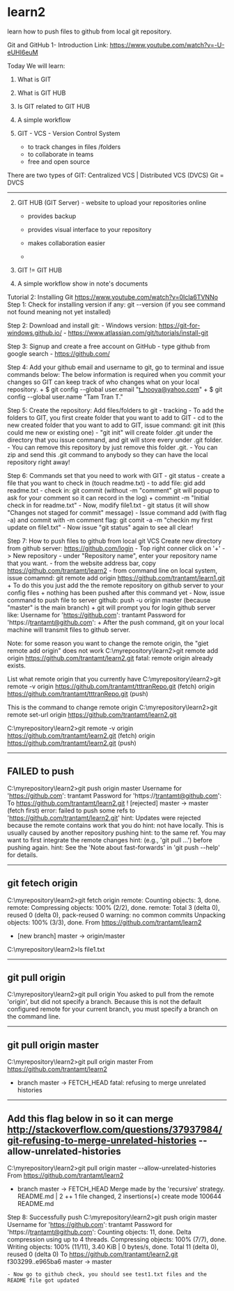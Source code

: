 # learn2
learn how to push files to github from local git repository.

Git and GitHub 1- Introduction
Link: https://www.youtube.com/watch?v=-U-eUHI6euM

Today We will learn:
1. What is GIT
2. What is GIT HUB
3. Is GIT related to GIT HUB
4. A simple workflow

1. GIT - VCS - Version Control System
	- to track changes in files /folders
	- to collaborate in teams
	- free and open source

There are two types of GIT: Centralized VCS | Distributed VCS (DVCS)
Git = DVCS

------------------------------
2. GIT HUB (GIT Server) - website to upload your repositories online
	- provides backup

	- provides visual interface to your repository
	- makes collaboration easier
	- 
3. GIT != GIT HUB

4. A simple workflow show in note's documents


Tutorial 2: Installing Git
https://www.youtube.com/watch?v=0Icla6TVNNo
Step 1: Check for installing version if any: git --version (if you see command not found meaning not yet installed)

Step 2: Download and install git: 
	- Windows version: https://git-for-windows.github.io/
	- https://www.atlassian.com/git/tutorials/install-git

Step 3: Signup and create a free account on GitHub - type github from google search
	- https://github.com/

Step 4: Add your github email and username to git, go to terminal and issue commands below:
	The below information is required when you commit your changes so GIT can keep track of who changes what on your local repository.
	+ $ git config --global user.email "t_hooya@yahoo.com"
	+ $ git config --global user.name "Tam Tran T."

Step 5: Create the repository: Add files/folders to git - tracking 
	- To add the folders to GIT, you first create folder that you want to add to GIT
	- cd to the new created folder that you want to add to GIT, issue command: git init (this could me new or existing one)
	- "git init" will create folder .git under the directory that you issue command, and git will store every under .git folder.
	- You can remove this repository by just remove this folder .git.
	- You can zip and send this .git command to anybody so they can have the local repository right away!

Step 6: Commands set that you need to work with GIT
	- git status
	- create a file that you want to check in (touch readme.txt)
	- to add file: gid add readme.txt
	- check in: git commit (without -m "comment" git will popup to ask for your comment so it can record in the log)
		+ commint -m "Initial check in for readme.txt"
	- Now, modify file1.txt
	- git status (it will show "Changes not staged for commit" message)
	- Issue command add (with flag -a) and commit with -m comment flag: git comit -a -m "checkin my first update on file1.txt"
	- Now issue "git status" again to see all clear!

Step 7: How to push files to github from local git VCS
	Create new directory from github server: https://github.com/login
	- Top right conner click on '+' -> New repository
	- under "Repository name", enter your repository name that you want.
	- from the website address bar, copy https://github.com/trantamt/learn2
	- from command line on local system, issue comamnd: git remote add origin https://github.com/trantamt/learn1.git
		+ To do this you just add the the remote repository on github server to your config files
		+ nothing has been pushed after this command yet
	- Now, issue command to push file to server github: push -u origin master (because "master" is the main branch)
		+ git will prompt you for login github server like:
			Username for 'https://github.com': trantamt
			Password for 'https://trantamt@github.com':
		+ After the push command, git on your local machine will transmit files to github server.

Note: 
for some reason you want to change the remote origin, the "giet remote add origin" does not work
C:\myrepository\learn2>git remote add origin https://github.com/trantamt/learn2.git
fatal: remote origin already exists.

List what remote origin that you currently have
C:\myrepository\learn2>git remote -v
origin  https://github.com/trantamt/tttranRepo.git (fetch)
origin  https://github.com/trantamt/tttranRepo.git (push)

This is the command to change remote origin
C:\myrepository\learn2>git remote set-url origin https://github.com/trantamt/learn2.git

C:\myrepository\learn2>git remote -v
origin  https://github.com/trantamt/learn2.git (fetch)
origin  https://github.com/trantamt/learn2.git (push)
		
---------------
FAILED to push 
---------------
C:\myrepository\learn2>git push origin master
Username for 'https://github.com': trantamt
Password for 'https://trantamt@github.com':
To https://github.com/trantamt/learn2.git
 ! [rejected]        master -> master (fetch first)
error: failed to push some refs to 'https://github.com/trantamt/learn2.git'
hint: Updates were rejected because the remote contains work that you do
hint: not have locally. This is usually caused by another repository pushing
hint: to the same ref. You may want to first integrate the remote changes
hint: (e.g., 'git pull ...') before pushing again.
hint: See the 'Note about fast-forwards' in 'git push --help' for details.

-----------------
git fetech origin
------------------
C:\myrepository\learn2>git fetch origin
remote: Counting objects: 3, done.
remote: Compressing objects: 100% (2/2), done.
remote: Total 3 (delta 0), reused 0 (delta 0), pack-reused 0
warning: no common commits
Unpacking objects: 100% (3/3), done.
From https://github.com/trantamt/learn2
 * [new branch]      master     -> origin/master

C:\myrepository\learn2>ls
file1.txt

-----------------
git pull origin
-----------------
C:\myrepository\learn2>git pull origin
You asked to pull from the remote 'origin', but did not specify
a branch. Because this is not the default configured remote
for your current branch, you must specify a branch on the command line.

-----------------------
git pull origin master
-----------------------
C:\myrepository\learn2>git pull origin master
From https://github.com/trantamt/learn2
 * branch            master     -> FETCH_HEAD
fatal: refusing to merge unrelated histories

----------------------------
Add this flag below in so it can merge
http://stackoverflow.com/questions/37937984/git-refusing-to-merge-unrelated-histories
--allow-unrelated-histories
----------------------------
C:\myrepository\learn2>git pull origin master --allow-unrelated-histories
From https://github.com/trantamt/learn2
 * branch            master     -> FETCH_HEAD
Merge made by the 'recursive' strategy.
 README.md | 2 ++
 1 file changed, 2 insertions(+)
 create mode 100644 README.md

Step 8: Successfully push 
C:\myrepository\learn2>git push origin master
Username for 'https://github.com': trantamt
Password for 'https://trantamt@github.com':
Counting objects: 11, done.
Delta compression using up to 4 threads.
Compressing objects: 100% (7/7), done.
Writing objects: 100% (11/11), 3.40 KiB | 0 bytes/s, done.
Total 11 (delta 0), reused 0 (delta 0)
To https://github.com/trantamt/learn2.git
   f303299..e965ba6  master -> master
	
	- Now go to github check, you should see test1.txt files and the README file got updated
